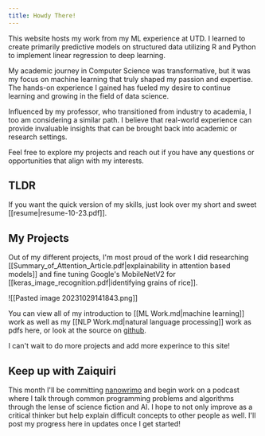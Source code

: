 ```yaml
---
title: Howdy There!
---
```


This website hosts my work from my ML experience at UTD. I learned to create primarily predictive models on structured data utilizing R and Python to implement linear regression to deep learning.

My academic journey in Computer Science was transformative, but it was my focus on machine learning that truly shaped my passion and expertise. The hands-on experience I gained has fueled my desire to continue learning and growing in the field of data science.

Influenced by my professor, who transitioned from industry to academia, I too am considering a similar path. I believe that real-world experience can provide invaluable insights that can be brought back into academic or research settings.

Feel free to explore my projects and reach out if you have any questions or opportunities that align with my interests.
## TLDR
If you want the quick version of my skills, just look over my short and sweet [[resume|resume-10-23.pdf]].

## My Projects

Out of my different projects, I'm most proud of the work I did researching [[Summary_of_Attention_Article.pdf|explainability in attention based models]] and fine tuning Google's MobileNetV2 for [[keras_image_recognition.pdf|identifying grains of rice]].

![[Pasted image 20231029141843.png]]

You can view all of my introduction to [[ML Work.md|machine learning]] work as well as my [[NLP Work.md|natural language processing]] work as pdfs here, or look at the source on [github](https://github.com/zaiquiriw).

I can't wait to do more projects and add more experince to this site!

## Keep up with Zaiquiri
This month I'll be committing [nanowrimo](https://nanowrimo.org/national-novel-writing-month) and begin work on a podcast where I talk through common programming problems and algorithms through the lense of science fiction and AI. I hope to not only improve as a critical thinker but help explain difficult concepts to other people as well. I'll post my progress here in updates once I get started!


